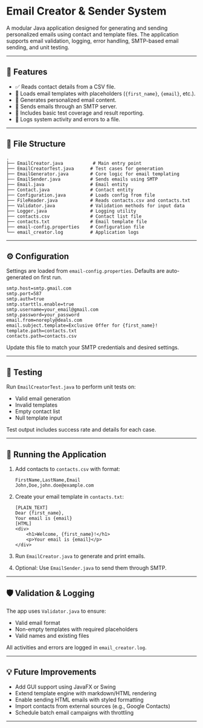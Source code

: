 # Email Creator & Sender System

A modular Java application designed for generating and sending personalized emails using contact and template files. The application supports email validation, logging, error handling, SMTP-based email sending, and unit testing.

---

## 📌 Features

- ✅ Reads contact details from a CSV file.
- 📄 Loads email templates with placeholders (`{first_name}`, `{email}`, etc.).
- 📧 Generates personalized email content.
- 🚀 Sends emails through an SMTP server.
- 🧪 Includes basic test coverage and result reporting.
- 📝 Logs system activity and errors to a file.

---

## 📂 File Structure

```
.
├── EmailCreator.java           # Main entry point
├── EmailCreatorTest.java      # Test cases for generation
├── EmailGenerator.java        # Core logic for email templating
├── EmailSender.java           # Sends emails using SMTP
├── Email.java                 # Email entity
├── Contact.java               # Contact entity
├── Configuration.java         # Loads config from file
├── FileReader.java            # Reads contacts.csv and contacts.txt
├── Validator.java             # Validation methods for input data
├── Logger.java                # Logging utility
├── contacts.csv               # Contact list file
├── contacts.txt               # Email template file
├── email-config.properties    # Configuration file
└── email_creator.log          # Application logs
```

---

## ⚙️ Configuration

Settings are loaded from `email-config.properties`. Defaults are auto-generated on first run.

```properties
smtp.host=smtp.gmail.com
smtp.port=587
smtp.auth=true
smtp.starttls.enable=true
smtp.username=your_email@gmail.com
smtp.password=your_password
email.from=noreply@deals.com
email.subject.template=Exclusive Offer for {first_name}!
template.path=contacts.txt
contacts.path=contacts.csv
```

Update this file to match your SMTP credentials and desired settings.

---

## 🧪 Testing

Run `EmailCreatorTest.java` to perform unit tests on:

- Valid email generation
- Invalid templates
- Empty contact list
- Null template input

Test output includes success rate and details for each case.

---

## 🚀 Running the Application

1. Add contacts to `contacts.csv` with format:
   ```
   FirstName,LastName,Email
   John,Doe,john.doe@example.com
   ```

2. Create your email template in `contacts.txt`:
   ```text
   [PLAIN_TEXT]
   Dear {first_name},
   Your email is {email}
   [HTML]
   <div>
       <h1>Welcome, {first_name}!</h1>
       <p>Your email is {email}</p>
   </div>
   ```

3. Run `EmailCreator.java` to generate and print emails.
4. Optional: Use `EmailSender.java` to send them through SMTP.

---

## 🛡️ Validation & Logging

The app uses `Validator.java` to ensure:

- Valid email format
- Non-empty templates with required placeholders
- Valid names and existing files

All activities and errors are logged in `email_creator.log`.

---

## 💡 Future Improvements

- Add GUI support using JavaFX or Swing
- Extend template engine with markdown/HTML rendering
- Enable sending HTML emails with styled formatting
- Import contacts from external sources (e.g., Google Contacts)
- Schedule batch email campaigns with throttling

---


